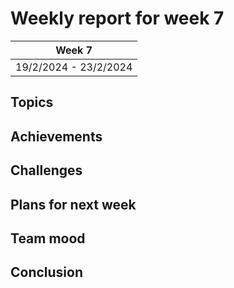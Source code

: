 # Weekly report for week 7

| Week 7 |
| --- |
| 19/2/2024 - 23/2/2024 |

## Topics

## Achievements

## Challenges

## Plans for next week

## Team mood

## Conclusion